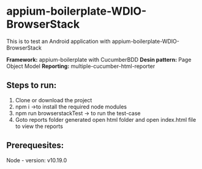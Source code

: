 # appium-boilerplate-WDIO-BrowserStack

This is to test an Android application with appium-boilerplate-WDIO-BrowserStack

**Framework:** appium-boilerplate with CucumberBDD
**Desin pattern:** Page Object Model
**Reporting:** multiple-cucumber-html-reporter



## Steps to run:

1. Clone or download the project
2. npm i ->to install the required node modules
3. npm run browserstackTest -> to run the test-case
4. Goto reports folder generated open html folder and open index.html file to view the reports


## Prerequesites:

Node - version: v10.19.0

